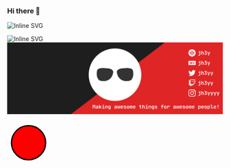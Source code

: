 ### Hi there 👋

![Inline SVG](data:image/svg+xml,%3Csvg%3E%3Crect%20width%3D%22100%22%20height%3D%22100%22%20fill%3D%22red%22%2F%3E%3C%2Fsvg%3E)

<img src="data:image/svg+xml,%3Csvg%3E%3Crect%20width%3D%22100%22%20height%3D%22100%22%20fill%3D%22red%22%2F%3E%3C%2Fsvg%3E" alt="Inline SVG">

<img src="svg-sample.svg">

![svg image](data:image/svg+xml,%3Csvg%20xmlns%3D%22http%3A//www.w3.org/2000/svg%22%20width%3D%22100%22%20height%3D%22100%22%20viewBox%3D%220%200%20100%20100%22%3E%3Ccircle%20cx%3D%2250%22%20cy%3D%2250%22%20r%3D%2240%22%20stroke%3D%22black%22%20stroke-width%3D%223%22%20fill%3D%22red%22%20/%3E%3C/svg%3E%0A)

<!--
**Dinkycodes/Dinkycodes** is a ✨ _special_ ✨ repository because its `README.md` (this file) appears on your GitHub profile.

Here are some ideas to get you started:

- 🔭 I’m currently working on ...
- 🌱 I’m currently learning ...
- 👯 I’m looking to collaborate on ...
- 🤔 I’m looking for help with ...
- 💬 Ask me about ...
- 📫 How to reach me: ...
- 😄 Pronouns: ...
- ⚡ Fun fact: ...
-->
